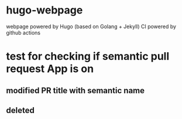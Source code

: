 # hugo-webpage
webpage powered by Hugo (based on Golang + Jekyll)
CI powered by github actions


# test for checking if semantic pull request App is on
## modified PR title with semantic name
## deleted
